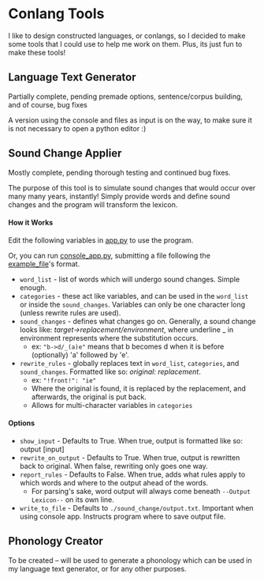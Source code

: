 # Conlang Tools

I like to design constructed languages, or conlangs, so I decided to make some tools that I could use to help me work on them. Plus, its just fun to make these tools!

## Language Text Generator

Partially complete, pending premade options, sentence/corpus building, and of course, bug fixes

A version using the console and files as input is on the way, to make sure it is not necessary to open a python editor :)

## Sound Change Applier

Mostly complete, pending thorough testing and continued bug fixes.

The purpose of this tool is to simulate sound changes that would occur over many many years, instantly!
Simply provide words and define sound changes and the program will transform the lexicon.

#### How it Works

Edit the following variables in [app.py](https://github.com/rmhopkins4/Conlang-Tools/blob/main/sound_change_applier/app.py) to use the program.

Or, you can run [console_app.py](https://github.com/rmhopkins4/Conlang-Tools/blob/main/sound_change_applier/console_app.py), submitting a file following the [example_file](https://github.com/rmhopkins4/Conlang-Tools/blob/main/sound_change_applier/materials/example_input.txt)'s format.

- `word_list` - list of words which will undergo sound changes. Simple enough.
- `categories` - these act like variables, and can be used in the `word_list` or inside the `sound_changes`. Variables can only be one character long (unless rewrite rules are used).
- `sound_changes` - defines what changes go on. Generally, a sound change looks like: _target->replacement/environment_, where underline _ in environment represents where the substitution occurs.
  - ex: `"b->d/_(a)e"` means that b becomes d when it is before (optionally) 'a' followed by 'e'.
- `rewrite_rules` - globally replaces text in `word_list`, `categories`, and `sound_changes`. Formatted like so: _original: replacement_.
  - ex: `"!front!": "ie"`
  - Where the original is found, it is replaced by the replacement, and afterwards, the original is put back.
  - Allows for multi-character variables in `categories`

#### Options

- `show_input` - Defaults to True. When true, output is formatted like so: output [input]
- `rewrite_on_output` - Defaults to True. When true, output is rewritten back to original. When false, rewriting only goes one way.
- `report_rules` - Defaults to False. When true, adds what rules apply to which words and where to the output ahead of the words.
  - For parsing's sake, word output will always come beneath `--Output Lexicon--` on its own line.
- `write_to_file` - Defaults to `./sound_change/output.txt`. Important when using console app. Instructs program where to save output file. 

## Phonology Creator

To be created – will be used to generate a phonology which can be used in my language text generator, or for any other purposes.

